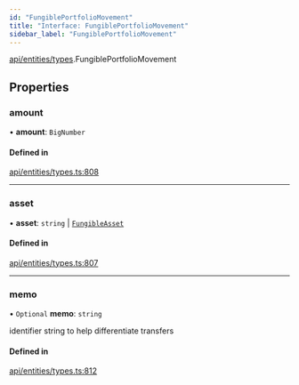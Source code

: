 ```yaml
---
id: "FungiblePortfolioMovement"
title: "Interface: FungiblePortfolioMovement"
sidebar_label: "FungiblePortfolioMovement"
---
```


[api/entities/types](../../../../../modules/API/Entities/Types/Types.md).FungiblePortfolioMovement

## Properties

### amount

• **amount**: `BigNumber`

#### Defined in

[api/entities/types.ts:808](https://github.com/PolymeshAssociation/polymesh-sdk/blob/978e4ded6/src/api/entities/types.ts#L808)

___

### asset

• **asset**: `string` \| [`FungibleAsset`](../../../../../classes/API/Entities/Asset/Fungible/FungibleAsset.md)

#### Defined in

[api/entities/types.ts:807](https://github.com/PolymeshAssociation/polymesh-sdk/blob/978e4ded6/src/api/entities/types.ts#L807)

___

### memo

• `Optional` **memo**: `string`

identifier string to help differentiate transfers

#### Defined in

[api/entities/types.ts:812](https://github.com/PolymeshAssociation/polymesh-sdk/blob/978e4ded6/src/api/entities/types.ts#L812)
